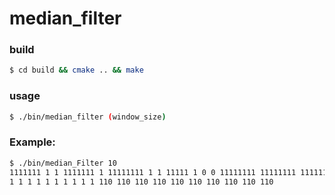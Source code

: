 # median_filter
### build
```bash
$ cd build && cmake .. && make
```
### usage
```bash
$ ./bin/median_filter (window_size)
```

### Example:
```bash
$ ./bin/median_Filter 10
1111111 1 1 1111111 1 11111111 1 1 11111 1 0 0 11111111 11111111 11111111 1 1 1010 11 101101
1 1 1 1 1 1 1 1 1 1 110 110 110 110 110 110 110 110 110 110 

```